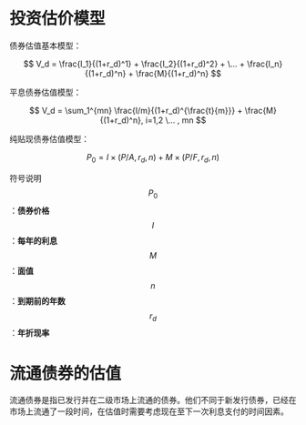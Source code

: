 # 投资估价模型
债券估值基本模型：

$$ V_d = \frac{I_1}{(1+r_d)^1} + \frac{I_2}{(1+r_d)^2} + \... +  \frac{I_n}{(1+r_d)^n} + \frac{M}{(1+r_d)^n} $$

平息债券估值模型：

$$ V_d = \sum_1^{mn} \frac{I/m}{(1+r_d)^{\frac{t}{m}}} + \frac{M}{(1+r_d)^n}, i=1,2 \... , mn $$

纯贴现债券估值模型：

$$ P_0 = I \times (P/A, r_d, n) + M \times (P/F, r_d, n) $$

符号说明
$$P_0$$：**债券价格**
$$I$$：**每年的利息**
$$M$$：**面值**
$$n$$：**到期前的年数**
$$r_d$$：**年折现率**

# 流通债券的估值
流通债券是指已发行并在二级市场上流通的债券。他们不同于新发行债券，已经在市场上流通了一段时间，在估值时需要考虑现在至下一次利息支付的时间因素。